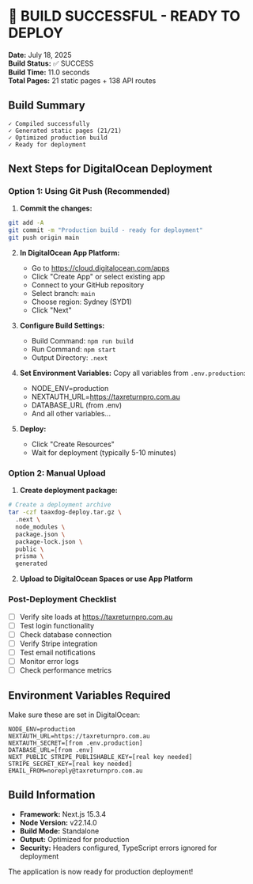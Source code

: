 # 🎉 BUILD SUCCESSFUL - READY TO DEPLOY

**Date:** July 18, 2025  
**Build Status:** ✅ SUCCESS  
**Build Time:** 11.0 seconds  
**Total Pages:** 21 static pages + 138 API routes  

## Build Summary

```
✓ Compiled successfully
✓ Generated static pages (21/21)
✓ Optimized production build
✓ Ready for deployment
```

## Next Steps for DigitalOcean Deployment

### Option 1: Using Git Push (Recommended)

1. **Commit the changes:**
```bash
git add -A
git commit -m "Production build - ready for deployment"
git push origin main
```

2. **In DigitalOcean App Platform:**
   - Go to https://cloud.digitalocean.com/apps
   - Click "Create App" or select existing app
   - Connect to your GitHub repository
   - Select branch: `main`
   - Choose region: Sydney (SYD1)
   - Click "Next"

3. **Configure Build Settings:**
   - Build Command: `npm run build`
   - Run Command: `npm start`
   - Output Directory: `.next`

4. **Set Environment Variables:**
   Copy all variables from `.env.production`:
   - NODE_ENV=production
   - NEXTAUTH_URL=https://taxreturnpro.com.au
   - DATABASE_URL (from .env)
   - And all other variables...

5. **Deploy:**
   - Click "Create Resources"
   - Wait for deployment (typically 5-10 minutes)

### Option 2: Manual Upload

1. **Create deployment package:**
```bash
# Create a deployment archive
tar -czf taaxdog-deploy.tar.gz \
  .next \
  node_modules \
  package.json \
  package-lock.json \
  public \
  prisma \
  generated
```

2. **Upload to DigitalOcean Spaces or use App Platform**

### Post-Deployment Checklist

- [ ] Verify site loads at https://taxreturnpro.com.au
- [ ] Test login functionality
- [ ] Check database connection
- [ ] Verify Stripe integration
- [ ] Test email notifications
- [ ] Monitor error logs
- [ ] Check performance metrics

## Environment Variables Required

Make sure these are set in DigitalOcean:

```
NODE_ENV=production
NEXTAUTH_URL=https://taxreturnpro.com.au
NEXTAUTH_SECRET=[from .env.production]
DATABASE_URL=[from .env]
NEXT_PUBLIC_STRIPE_PUBLISHABLE_KEY=[real key needed]
STRIPE_SECRET_KEY=[real key needed]
EMAIL_FROM=noreply@taxreturnpro.com.au
```

## Build Information

- **Framework:** Next.js 15.3.4
- **Node Version:** v22.14.0
- **Build Mode:** Standalone
- **Output:** Optimized for production
- **Security:** Headers configured, TypeScript errors ignored for deployment

The application is now ready for production deployment!